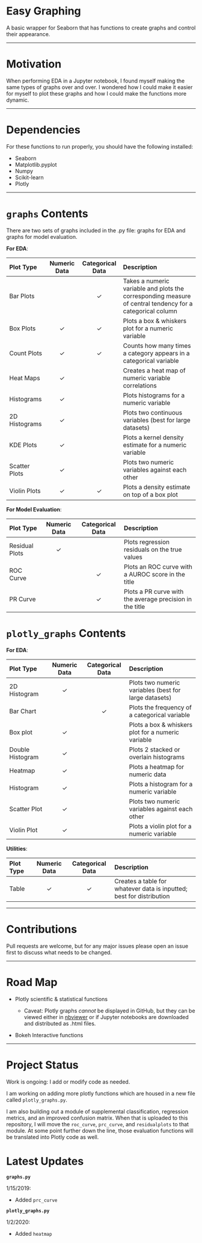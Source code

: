 # Easy Graphing

A basic wrapper for Seaborn that has functions to create graphs and control their appearance.

-----

# Motivation

When performing EDA in a Jupyter notebook, I found myself making the same types of graphs over and over.  I wondered how I could make it easier for myself to plot these graphs and how I could make the functions more dynamic.

-----

# Dependencies

For these functions to run properly, you should have the following installed:

- Seaborn
- Matplotlib.pyplot
- Numpy
- Scikit-learn
- Plotly

-----

# `graphs` Contents

There are two sets of graphs included in the .py file: graphs for EDA and graphs for model evaluation.

**For EDA**:

| Plot Type     | Numeric Data | Categorical Data | Description                                                       |
|:--------------|:------------:|:----------------:|:------------------------------------------------------------------|
| Bar Plots     |              | ✓                | Takes a numeric variable and plots the corresponding measure of central tendency for a categorical column |
| Box Plots     | ✓            | ✓               | Plots a box & whiskers plot for a numeric variable                 |
| Count Plots   | ✓            | ✓               | Counts how many times a category appears in a categorical variable |
| Heat Maps     | ✓            |                  | Creates a heat map of numeric variable correlations               |
| Histograms    | ✓            |                  | Plots histograms for a numeric variable                           |  
| 2D Histograms | ✓            |                  | Plots two continuous variables (best for large datasets)          |                   
| KDE Plots     | ✓            |                  | Plots a kernel density estimate for a numeric variable            |
| Scatter Plots | ✓            |                  | Plots two numeric variables against each other                    |
| Violin Plots  | ✓            | ✓               | Plots a density estimate on top of a box plot                      |

**For Model Evaluation**:

| Plot Type      | Numeric Data | Categorical Data | Description                                        |
|:---------------|:------------:|:----------------:|:---------------------------------------------------|
| Residual Plots | ✓            |                  | Plots regression residuals on the true values      |
| ROC Curve      |              | ✓                | Plots an ROC curve with a AUROC score in the title |
| PR Curve       |              | ✓                | Plots a PR curve with the average precision in the title |

# `plotly_graphs` Contents

**For EDA**:

| Plot Type        | Numeric Data | Categorical Data | Description                                                      |
|:-----------------|:------------:|:----------------:|:-----------------------------------------------------------------|
| 2D Histogram     | ✓            |                  | Plots two numeric variables (best for large datasets)            |
| Bar Chart        |              | ✓                | Plots the frequency of a categorical variable                    |
| Box plot         | ✓            |                  | Plots a box & whiskers plot for a numeric variable               |
| Double Histogram | ✓            |                  | Plots 2 stacked or overlain histograms                           |
| Heatmap          | ✓            |                  | Plots a heatmap for numeric data                                 |
| Histogram        | ✓            |                  | Plots a histogram for a numeric variable                         |
| Scatter Plot     | ✓            |                  | Plots two numeric variables against each other                   |
| Violin Plot      | ✓            |                  | Plots a violin plot for a numeric variable                       |

**Utilities**:

| Plot Type | Numeric Data | Categorical Data | Description |
|:----------|:------------:|:----------------:|:---------------------------------------------------------------------|
| Table     | ✓           | ✓                | Creates a table for whatever data is inputted; best for distribution |


-----

# Contributions

Pull requests are welcome, but for any major issues please open an issue first to discuss what needs to be changed.

-----

# Road Map

- Plotly scientific & statistical functions
    - Caveat: Plotly graphs _cannot_ be displayed in GitHub, but they can be viewed either in [nbviewer](https://nbviewer.jupyter.org/github/a-bergman/Easy-Graphing/blob/master/Examples/Example%20Charts.ipynb) or if Jupyter notebooks are downloaded and distributed as .html files.

- Bokeh Interactive functions

-----

# Project Status

Work is ongoing: I add or modify code as needed.

I am working on adding more plotly functions which are housed in a new file called `plotly_graphs.py`.

I am also building out a module of supplemental classification, regression metrics, and an improved confusion matrix.  When that is uploaded to this repository, I will move the `roc_curve`, `prc_curve`, and `residualplots` to that module.  At some point further down the line, those evaluation functions will be translated into Plotly code as well.

# Latest Updates

**`graphs.py`**

1/15/2019:

- Added `prc_curve`

**`plotly_graphs.py`**

1/2/2020:

- Added `heatmap`